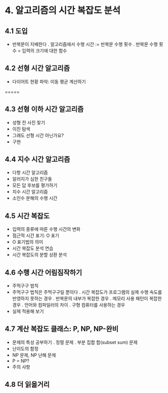 # 4. 알고리즘의 시간 복잡도 분석
## 4.1 도입
- 반복문이 지배한다
 . 알고리즘에서 수행 시간 := 반복문 수행 횟수
 . 반복문 수행 횟수 = 입력의 크기에 대한 함수
## 4.2 선형 시간 알고리즘
- 다이어트 현황 파악: 이동 평균 계산하기

=====
## 4.3 선형 이하 시간 알고리즘
- 성형 전 사진 찾기
- 이진 탐색
- 그래도 선형 시간 아닌가요?
- 구현
## 4.4 지수 시간 알고리즘
- 다항 시간 알고리즘
- 알러지가 심한 친구들
- 모든 답 후보를 평가하기
- 지수 시간 알고리즘
- 소인수 분해의 수행 시간
## 4.5 시간 복잡도
- 입력의 종류에 따른 수행 시간의 변화
- 점근적 시간 표기: O 표기
- O 표기법의 의미
- 시간 복잡도 분석 연습
- 시간 복잡도의 분할 상환 분석
## 4.6 수행 시간 어림짐작하기
- 주먹구구 법칙
- 주먹구구 법칙은 주먹구구일 뿐이다
 . 시간 복잡도가 프로그램의 실제 수행 속도를 반영하지 못하는 경우
 . 반복문의 내부가 복잡한 경우
 . 메모리 사용 패턴이 복잡한 경우
 . 언어와 컴파일러의 차이
 . 구형 컴퓨터를 사용하는 경우
- 실제 적용해 보기
## 4.7 계산 복잡도 클래스: P, NP, NP-완비
- 문제의 특성 공부하기
 . 정렬 문제
 . 부분 집합 합(subset sum) 문제
- 난이도의 함정
- NP 문제, NP 난해 문제
- P = NP?
- 주의 사항
## 4.8 더 읽을거리